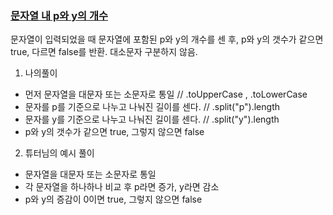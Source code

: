### [문자열 내 p와 y의 개수](https://school.programmers.co.kr/learn/courses/30/lessons/12916)

문자열이 입력되었을 때 문자열에 포함된 p와 y의 개수를 센 후,
p와 y의 갯수가 같으면 true, 다르면 false를 반환.
대소문자 구분하지 않음.

1. 나의풀이
- 먼저 문자열을 대문자 또는 소문자로 통일  // .toUpperCase , .toLowerCase
- 문자를 p를 기준으로 나누고 나눠진 길이를 센다.  // .split("p").length
- 문자를 y를 기준으로 나누고 나눠진 길이를 센다.  // .split("y").length
- p와 y의 갯수가 같으면 true, 그렇지 않으면 false

2. 튜터님의 예시 풀이
- 문자열을 대문자 또는 소문자로 통일
- 각 문자열을 하나하나 비교 후 p라면 증가, y라면 감소
- p와 y의 증감이 0이면 true, 그렇지 않으면 false